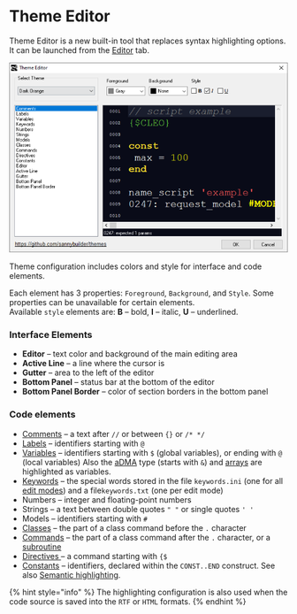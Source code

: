 # Theme Editor

Theme Editor is a new built-in tool that replaces syntax highlighting options. It can be launched from the [Editor](editor.md#color-theme) tab.

![](../.gitbook/assets/theme-editor-en.png)

Theme configuration includes colors and style for interface and code elements.

Each element has 3 properties: `Foreground`, `Background`, and `Style`. Some properties can be unavailable for certain elements.  
Available `style` elements are: **B** – bold, **I** – italic, **U** – underlined.

### **Interface Elements**

* **Editor** – text color and background of the main editing area
* **Active Line** – a line where the cursor is
* **Gutter** – area to the left of the editor
* **Bottom Panel** – status bar at the bottom of the editor
* **Bottom Panel Border** – color of section borders in the bottom panel

### Code elements

* [Comments](../coding/comments.md) – a text after `//` or between `{}` or `/* */`
* [Labels](../coding/data-types.md) – identifiers starting with `@`
* [Variables](../coding/variables.md) – identifiers starting with `$` \(global variables\), or ending with `@` \(local variables\) Also the [aDMA](../coding/data-types.md) type \(starts with `&`\) and [arrays](../coding/arrays.md) are highlighted as variables.
* [Keywords](../coding/keywords.md) – the special words stored in the file `keywords.ini` \(one for all [edit modes](../edit-modes/)\) and a file`keywords.txt` \(one per edit mode\)
* Numbers – integer and floating-point numbers
* Strings – a text between double quotes `" "` or single quotes `' '`
* Models – identifiers starting with `#`
* [Classes](../coding/classes.md) – the part of a class command before the `.` character
* [Commands](../coding/classes.md) – the part of a class command after the `.` character, or a [subroutine](../coding/data-types.md#labels)
* [Directives ](../coding/directives.md)– a command starting with `{$`
* [Constants](../coding/constants.md) – identifiers, declared within the `CONST..END` construct. See also [Semantic highlighting](editor.md#editor-configuration).

{% hint style="info" %}
The highlighting configuration is also used when the code source is saved into the `RTF` or `HTML` formats.
{% endhint %}

